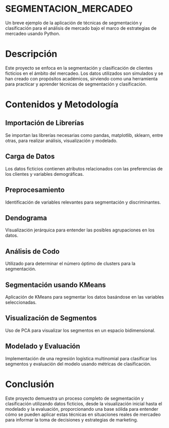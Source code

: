 # SEGMENTACION_MERCADEO
Un breve ejemplo de la aplicación de técnicas de segmentación y clasificación para el análisis de mercado bajo el marco de estrategias de mercadeo usando Python. 

# Descripción

Este proyecto se enfoca en la segmentación y clasificación de clientes ficticios en el ámbito del mercadeo. Los datos utilizados son simulados y se han creado con propósitos académicos, sirviendo como una herramienta para practicar y aprender técnicas de segmentación y clasificación.

# Contenidos y Metodología

## Importación de Librerías

Se importan las librerías necesarias como pandas, matplotlib, sklearn, entre otras, para realizar análisis, visualización y modelado.

## Carga de Datos

Los datos ficticios contienen atributos relacionados con las preferencias de los clientes y variables demográficas.

## Preprocesamiento

Identificación de variables relevantes para segmentación y discriminantes.

## Dendograma

Visualización jerárquica para entender las posibles agrupaciones en los datos.

## Análisis de Codo

Utilizado para determinar el número óptimo de clusters para la segmentación.

## Segmentación usando KMeans

Aplicación de KMeans para segmentar los datos basándose en las variables seleccionadas.

## Visualización de Segmentos

Uso de PCA para visualizar los segmentos en un espacio bidimensional.

## Modelado y Evaluación

Implementación de una regresión logística multinomial para clasificar los segmentos y evaluación del modelo usando métricas de clasificación.

# Conclusión

Este proyecto demuestra un proceso completo de segmentación y clasificación utilizando datos ficticios, desde la visualización inicial hasta el modelado y la evaluación, proporcionando una base sólida para entender cómo se pueden aplicar estas técnicas en situaciones reales de mercadeo para informar la toma de decisiones y estrategias de marketing.
